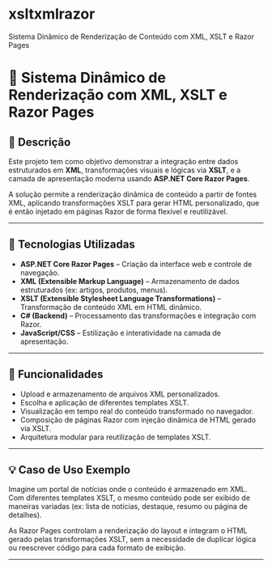 # xsltxmlrazor
Sistema Dinâmico de Renderização de Conteúdo com XML, XSLT e Razor Pages


# 🧩 Sistema Dinâmico de Renderização com XML, XSLT e Razor Pages

## 📄 Descrição

Este projeto tem como objetivo demonstrar a integração entre dados estruturados em **XML**, transformações visuais e lógicas via **XSLT**, e a camada de apresentação moderna usando **ASP.NET Core Razor Pages**.

A solução permite a renderização dinâmica de conteúdo a partir de fontes XML, aplicando transformações XSLT para gerar HTML personalizado, que é então injetado em páginas Razor de forma flexível e reutilizável.

---

## 🔧 Tecnologias Utilizadas

- **ASP.NET Core Razor Pages** – Criação da interface web e controle de navegação.
- **XML (Extensible Markup Language)** – Armazenamento de dados estruturados (ex: artigos, produtos, menus).
- **XSLT (Extensible Stylesheet Language Transformations)** – Transformação de conteúdo XML em HTML dinâmico.
- **C# (Backend)** – Processamento das transformações e integração com Razor.
- **JavaScript/CSS** – Estilização e interatividade na camada de apresentação.

---

## 📌 Funcionalidades

- Upload e armazenamento de arquivos XML personalizados.
- Escolha e aplicação de diferentes templates XSLT.
- Visualização em tempo real do conteúdo transformado no navegador.
- Composição de páginas Razor com injeção dinâmica de HTML gerado via XSLT.
- Arquitetura modular para reutilização de templates XSLT.

---

## 💡 Caso de Uso Exemplo

Imagine um portal de notícias onde o conteúdo é armazenado em XML. Com diferentes templates XSLT, o mesmo conteúdo pode ser exibido de maneiras variadas (ex: lista de notícias, destaque, resumo ou página de detalhes).

As Razor Pages controlam a renderização do layout e integram o HTML gerado pelas transformações XSLT, sem a necessidade de duplicar lógica ou reescrever código para cada formato de exibição.

---
